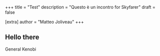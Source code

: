 +++
title = "Test"
description = "Questo è un incontro for Skyfarer"
draft = false

[extra]
author = "Matteo Joliveau"
+++

## Hello there

General Kenobi